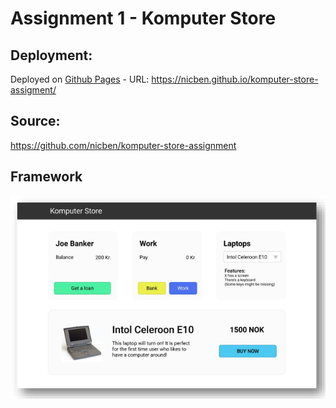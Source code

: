 # Assignment 1 - Komputer Store

## Deployment:

Deployed on [Github Pages](https://nicben.github.io/komputer-store-assigment/) - URL: <https://nicben.github.io/komputer-store-assigment/>

## Source:

<https://github.com/nicben/komputer-store-assignment>

## Framework

![](assets/Komputer-store-framework.png)
